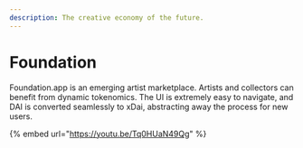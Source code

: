 ```yaml
---
description: The creative economy of the future.
---
```


# Foundation

Foundation.app is an emerging artist marketplace. Artists and collectors can benefit from dynamic tokenomics. The UI is extremely easy to navigate, and DAI is converted seamlessly to xDai, abstracting away the process for new users.

{% embed url="https://youtu.be/Tq0HUaN49Qg" %}



